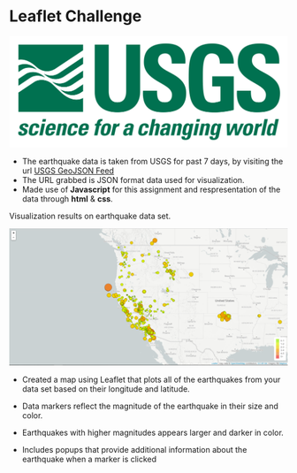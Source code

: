 # Leaflet Challenge

![1-Logo](Images/1-Logo.png)

* The earthquake data is taken from USGS for past 7 days, by visiting the url [USGS GeoJSON Feed](http://earthquake.usgs.gov/earthquakes/feed/v1.0/geojson.php) 
* The URL grabbed is JSON format data used for visualization.
* Made use of **Javascript** for this assignment and respresentation of the data through **html** & **css**.


Visualization results on earthquake data set.

![2-BasicMap](Images/2-BasicMap.png)

 * Created a map using Leaflet that plots all of the earthquakes from your data set based on their longitude and latitude.

 * Data markers reflect the magnitude of the earthquake in their size and color. 

 * Earthquakes with higher magnitudes appears larger and darker in color.

 * Includes popups that provide additional information about the earthquake when a marker is clicked
